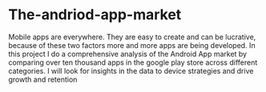 # The-andriod-app-market
Mobile apps are everywhere. They are easy to create and can be lucrative, because of these two factors more and more apps are being developed. In this project I do a comprehensive analysis of the Android App market by comparing over ten thousand apps in the google play store across different categories. I will look for insights in the data to device strategies and drive growth and retention

